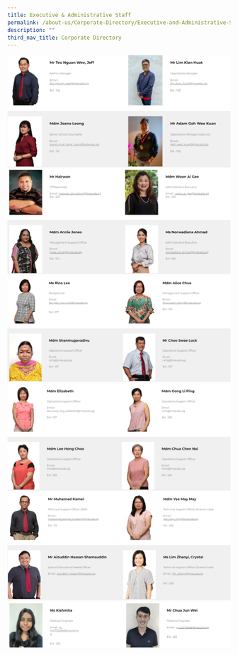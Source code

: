 ```yaml
---
title: Executive & Administrative Staff
permalink: /about-us/Corporate-Directory/Executive-and-Administrative-Staff/
description: ""
third_nav_title: Corporate Directory
---
```

![](/images/8a_SAT4.png)
![](/images/8b_SAT1.png)
![](/images/8c_SAT.png)
![](/images/8d_SAT.png)
![](/images/8e_SAT1.png)
![](/images/8f_SAT1.png)